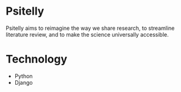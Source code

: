 # Psitelly
Psitelly aims to reimagine the way we share research, to streamline literature review, and to make the science universally accessible.


# Technology
- Python 
- Django
